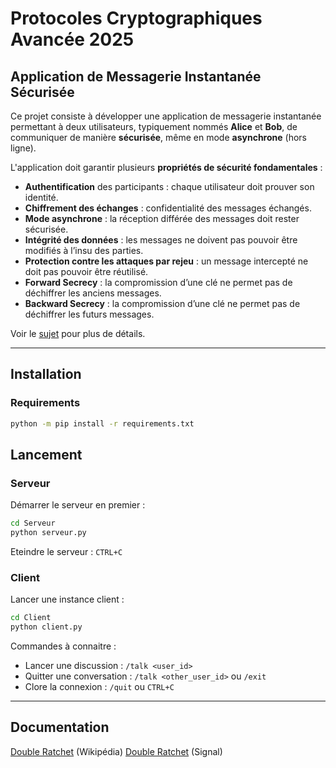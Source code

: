 # Protocoles Cryptographiques Avancée 2025 

## Application de Messagerie Instantanée Sécurisée

Ce projet consiste à développer une application de messagerie instantanée permettant à deux utilisateurs, typiquement nommés **Alice** et **Bob**, de communiquer de manière **sécurisée**, même en mode **asynchrone** (hors ligne).

L'application doit garantir plusieurs **propriétés de sécurité fondamentales** :

- **Authentification** des participants : chaque utilisateur doit prouver son identité.
- **Chiffrement des échanges** : confidentialité des messages échangés.
- **Mode asynchrone** : la réception différée des messages doit rester sécurisée.
- **Intégrité des données** : les messages ne doivent pas pouvoir être modifiés à l’insu des parties.
- **Protection contre les attaques par rejeu** : un message intercepté ne doit pas pouvoir être réutilisé.
- **Forward Secrecy** : la compromission d’une clé ne permet pas de déchiffrer les anciens messages.
- **Backward Secrecy** : la compromission d’une clé ne permet pas de déchiffrer les futurs messages.

Voir le [sujet](sujet.pdf) pour plus de détails.

------

## Installation
### Requirements
```bash 
python -m pip install -r requirements.txt
```

## Lancement
### Serveur
Démarrer le serveur en premier :
```bash
cd Serveur
python serveur.py
```

Eteindre le serveur : `CTRL+C`

### Client
Lancer une instance client :
```bash
cd Client
python client.py
```

Commandes à connaitre :
- Lancer une discussion : `/talk <user_id>`
- Quitter une conversation : `/talk <other_user_id>` ou `/exit`
- Clore la connexion : `/quit` ou `CTRL+C`

---
## Documentation
[Double Ratchet](https://fr.wikipedia.org/wiki/Algorithme_%C3%A0_Double_Ratchet) (Wikipédia)
[Double Ratchet](https://signal.org/docs/specifications/doubleratchet/doubleratchet.pdf) (Signal)